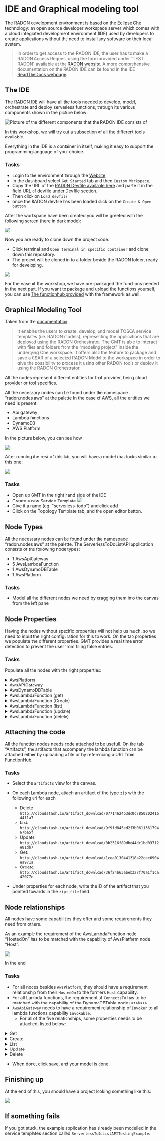 # IDE and Graphical modeling tool

The RADON development environment is based on the
[Eclipse Che](https://www.eclipse.org/che/)
technology: an open source developer workspace
server which comes with a cloud integrated
development environment (IDE) used by developers
to create applications without the need to install
any software on their local system.

> In order to get access to the RADON IDE, the
> user has to make a RADON Access Request using
> the form provided under “TEST RADON” available
> at the [RADON website](https://radon-h2020.eu/).
> A more comprehensive documentation on the RADON
> IDE can be found in the IDE
> [ReadTheDocs webpage](https://radon-ide.readthedocs.io/en/latest/).

## The IDE

The RADON IDE will have all the tools needed to
develop, model, orchestrate and deploy serverless
functions, through its various components shown in
the picture below:

![Picture of the different components that the RADON IDE consists of](img/IDE-concept.png)

In this workshop, we will try out a subsection of
all the different tools available.

Everything in the IDE is a container in itself,
making it easy to support the programming language
of your choice.

### Tasks

- Login to the environment through the
  [Website](http://che-che.51.11.43.6.nip.io/)
- In the dashboard select `Get Started` tab and
  then `Custom Workspace`.
- Copy the URL of the
  [RADON Devfile available here](https://raw.githubusercontent.com/radon-h2020/radon-ide/master/devfiles/radon/v0.0.4/devfile.yaml)
  and paste it in the field URL of devfile under
  Devfile section.
- Then click on `Load devfile`
- once the RADON devfile has been loaded click on
  the `Create & Open button`

After the workspace have been created you will be
greeted with the following screen (here in dark
mode):

![](img/IDE-layout.png)

Now you are ready to clone down the project code.

- Click terminal and
  `Open terminal in specific container` and clone
  down this repository.
- The project will be cloned in to a folder beside
  the RADON folder, ready for developing.

![](img/IDE-project-cloned.png)

For the ease of the workshop, we have pre-packaged
the functions needed in the next part. If you want
to package and upload the functions yourself, you
can use [The functionhub provided](functionhub.md)
with the framework as well.

## Graphical Modeling Tool

Taken from the
[documentation](https://radon-ide.readthedocs.io/en/latest/):

> It enables the users to create, develop, and
> model TOSCA service templates (i.e. RADON
> models), representing the applications that are
> deployed using the RADON Orchestrator. The GMT
> is able to interact with files and folders from
> the “modeling project” inside the underlying Che
> workspace. It offers also the feature to package
> and save a CSAR of a selected RADON Model to the
> workspace in order to give the possibility to
> process it using other RADON tools or deploy it
> using the RADON Orchestrator.

All the nodes represent different entities for
that provider, being cloud provider or tool
specifics.

All the necessary nodes can be found under the
namespace “radon.nodes.aws” at the palette In the
case of AWS, all the entities we need is present:

- Api gateway
- Lambda functions
- DynamoDB
- AWS Platform

In the picture below, you can see how

![](img/2-ModelNodeTemplates.gif)

After running the rest of this lab, you will have
a model that looks similar to this one:

![](img/application-GMT2.png)

### Tasks

- Open up GMT in the right hand side of the IDE
- Create a new Service Template
  ![](img/GMT-add-model.png)
- Give it a name (eg. "serverless-todo") and click
  add
- Click on the Topology Template tab, and the open
  editor button.

## Node Types

All the necessary nodes can be found under the
namespace “radon.nodes.aws” at the palette. The
ServerlessToDoListAPI application consists of the
following node types:

- 1 AwsApiGateway
- 5 AwsLambdaFunction
- 1 AwsDynamoDBTable
- 1 AwsPlatform

### Tasks

- Model all the different nodes we need by
  dragging them into the canvas from the left pane

## Node Properties

Having the nodes without specific properties will
not help us much, so we need to input the right
configuration for this to work. On the tab
properties we populate the different properties.
GMT provides a real time error detection to
prevent the user from filing false entries.

### Tasks

Populate all the nodes with the right properties:

<details>
      <summary>AwsPlatform</summary>

```
displayName: "AwsPlatform"
properties:
  name: "AWS"
  region: "eu-central-1"
```

</details>

<details>
      <summary>AwsAPIGateway</summary>

```
displayName: "AwsApiGateway"
properties:
  api_title: "ServerlessToDoListAPI"
  api_version: "1.0.0"
  api_description: "a simple serverless API example"
```

</details>

<details>
      <summary>AwsDynamoDBTable</summary>

```
displayName: "ItemsTable"
properties:
  hash_key_name: "id"
  read_capacity: 1
  write_capacity: 1
  hash_key_type: "STRING"
  table_name: "items"
  name: "items"
  port: 12345
```

</details>
<details>
      <summary>AwsLambdaFunction (get)</summary>

```
displayName: "GetTodoItem"
properties:
  handler: "get.handler"
  name: "get-todo"
  runtime: "nodejs10.x"
  statement_id: "get-stmt"
  zip_file: "1cea0130441318a22cee6904ea971a"
  env_vars: {"TODOS_TABLE":"items"}
```

</details>
<details>
      <summary>AwsLambdaFunction (Create)</summary>

```
displayName: "CreateTodoItem"
properties:
  handler: "create.handler"
  name: "create-item"
  runtime: "nodejs10.x"
  statement_id: "create-stmt"
  zip_file: "36f24b63abeb3a7f70a1f1ca42077e"
  env_vars: {"TODOS_TABLE":"items"}
```

</details>
<details>
      <summary>AwsLambdaFunction (list)</summary>

```
  displayName: "ListTodos"
      properties:
        handler: "list.handler"
        name: "list-todos"
        runtime: "nodejs10.x"
        statement_id: "list-statement"
        zip_file: "9f9fd845ed2f3b061136179467ba5f"
        env_vars: {"TODOS_TABLE":"items"}
```

</details>
<details>
      <summary>AwsLambdaFunction (update)</summary>

```
     displayName: "UpdateTodoItem"
      properties:
        handler: "update.handler"
        name: "update-item"
        runtime: "nodejs10.x"
        statement_id: "update-stmt"
        zip_file: "0b2516f89dbd44dc1bd03712e81db7"
        env_vars: {"TODOS_TABLE":"items"}
```

</details>
<details>
      <summary>AwsLambdaFunction (delete)</summary>

```
  displayName: "DeleteTodoItem"
      properties:
        handler: "delete.handler"
        name: "delete-item"
        runtime: "nodejs10.x"
        statement_id: "delete-stmt"
        zip_file: "07714624b3dd0c78502024164411a7"
        env_vars: {"TODOS_TABLE":"items"}
```

</details>

## Attaching the code

All the function nodes needs code attached to be
usefull. On the tab “Artifacts”, the artifacts
that accompany the lambda function can be attached
either by uploading a file or by referencing a URL
from [FunctionHub](functionhub.md).

### Tasks

- Select the `artifacts` view for the canvas.
- On each Lambda node, attach an artifact of the
  type `zip` with the following url for each

  - Delete
    `http://cloudstash.io/artifact_download/07714624b3dd0c78502024164411a7`
  - List:
    `http://cloudstash.io/artifact_download/9f9fd845ed2f3b061136179467ba5f`
  - Update:
    `http://cloudstash.io/artifact_download/0b2516f89dbd44dc1bd03712e81db7`
  - Get:
    `http://cloudstash.io/artifact_download/1cea0130441318a22cee6904ea971a`
  - Create:
    `http://cloudstash.io/artifact_download/36f24b63abeb3a7f70a1f1ca42077e`

- Under properties for each node, write the ID of
  the artifact that you pointed towards in the
  `zipe_file` field

## Node relationships

All nodes have some capabilities they offer and
some requirements they need from others.

As an example the requirement of the
AwsLambdaFunction node “HostedOn” has to be
matched with the capability of AwsPlatform node
“Host”.

![](img/4-ModelRelationships.gif)

In the end

### Tasks

- For all nodes besides `AwsPlatform`, they should
  have a requirement relationship from their
  `HostedOn` to the formers `Host` capability.
- For all Lambda functions, the requirement of
  `ConnectsTo` has to be matched with the
  capability of the DynamoDBTable node `Database`.
- `AwsApiGateway` needs to have a requirement
  relationship of `Invoker` to all lambda
  functions capability `Invokable`.
  - For all of the five relationships, some
    properties needs to be attached, listed below:

 <details>
      <summary>Get</summary>

```
properties:
  endpoint: "/todos/{id}"
  http_methods: "get"
```

</details>
<details>
      <summary>Create</summary>

```
properties:
  endpoint: "/todos"
  http_methods: "post"
```

</details>
<details>
      <summary>List</summary>

```
properties:
  endpoint: "/todos"
  http_methods: "get"
```

</details>
<details>
      <summary>Update</summary>

```
properties:
  endpoint: "/todos/{id}"
  http_methods: "put"
```

</details>
<details>
      <summary>Delete</summary>

```
properties:
  endpoint: "/todos/{id}"
  http_methods: "delete"
```

</details>

- When done, click save, and your model is done

## Finishing up

At the end of this, you should have a project
looking something like this:

![](img/application-GMT2.png)

## If something fails

If you got stuck, the example application has
already been modelled in the service templates
section called
`ServerlessToDoListAPITestingExample`.
